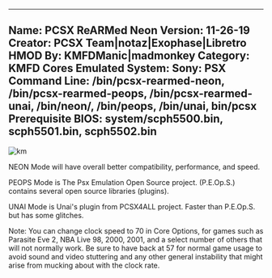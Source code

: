 -----------------------
Name: PCSX ReARMed Neon
Version: 11-26-19
Creator: PCSX Team|notaz|Exophase|Libretro
HMOD By: KMFDManic|madmonkey
Category: KMFD Cores
Emulated System: Sony: PSX
Command Line: /bin/pcsx-rearmed-neon, /bin/pcsx-rearmed-peops, /bin/pcsx-rearmed-unai, /bin/neon/, /bin/peops, /bin/unai, bin/pcsx
Prerequisite BIOS: system/scph5500.bin, scph5501.bin, scph5502.bin
-----------------------
![km](https://i.imgur.com/Sy0QGNc.png)

NEON Mode will have overall better compatibility, performance, and speed.

PEOPS Mode is The Psx Emulation Open Source project.  (P.E.Op.S.) contains several open source libraries (plugins).

UNAI Mode is Unai's plugin from PCSX4ALL project.  Faster than P.E.Op.S. but has some glitches.

Note: You can change clock speed to 70 in Core Options, for games such as Parasite Eve 2, NBA Live 98, 2000, 2001, and
a select number of others that will not normally work.  Be sure to have back at 57 for normal game usage to avoid sound
and video stuttering and any other general instability that might arise from mucking about with the clock rate.
